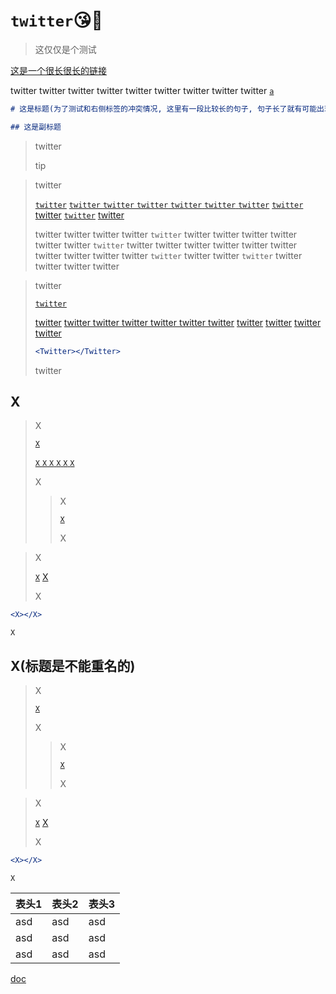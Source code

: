 # `twitter`😘🤗

> 这仅仅是个测试

[这是一个很长很长的链接](http://localhost:3000/reactnotes/reference/react@18.2.0/Hook/useCallback#从记忆化回调中更新)

twitter twitter twitter twitter twitter twitter twitter twitter twitter [`a`](test.com)

```markdown
# 这是标题(为了测试和右侧标签的冲突情况, 这里有一段比较长的句子, 句子长了就有可能出现滚动条)

## 这是副标题
```

> <tip icon="twitter">twitter</tip>
>
> tip

> <success icon="twitter">twitter</success>
>
> [`twitter`](https://x.com) [`twitter` `twitter` `twitter` `twitter` `twitter` `twitter`](一个用于测试错误偏移的不存在的路径.com/test/test/test/test/test/test/test/test/test/test/test/test/test/test/test/test/test/test/test/test/test/test/test/test/test/test/test/test/test/test/test/test/test/test/test/) [`twitter`](https://x.com) [twitter](https://x.com) [`twitter`](https://x.com) [twitter](https://x.com)
>
> twitter twitter twitter twitter `twitter` twitter twitter twitter twitter twitter twitter `twitter` twitter twitter twitter twitter twitter twitter twitter twitter twitter twitter `twitter` twitter twitter `twitter` twitter twitter twitter twitter

> <danger icon="twitter">twitter</danger>
>
> [`twitter`](https://x.com)
>
> [twitter](https://x.com) [twitter twitter twitter twitter twitter twitter](一个用于测试错误偏移的不存在的路径.com/test/test/test/test/test/test/) [twitter](https://x.com) [twitter](https://x.com) [twitter](https://x.com) [twitter](https://x.com)
>
> ```jsx
> <Twitter></Twitter>
> ```
>
> twitter

## X

> <warn icon="twitter">X</warn>
>
> [`X`](https://x.com)
>
> [`X` `X` `X` `X` `X` `X`](一个用于测试错误偏移的不存在的路径.com/test/test/test/test/test/test/test/test/test/test/test/test/test/test/test/test/test/test/test/test/test/test/test/test/test/test/test/test/test/test/test/test/test/test/test/)
>
> X
>
> > <info icon="twitter">X</info>
> >
> > [`X`](https://x.com)
> >
> > X

> <info icon="twitter">X</info>
>
> [`X`](https://x.com) [X](https://x.com)
>
> X

```jsx
<X></X>
```

`X`

## X(标题是不能重名的)

> <warn icon="twitter">X</warn>
>
> [`X`](https://x.com)
>
> X
>
> > <info icon="twitter">X</info>
> >
> > [`X`](https://x.com)
> >
> > X

> <info icon="twitter">X</info>
>
> [`X`](https://x.com) [X](https://x.com)
>
> X

```jsx
<X></X>
```

`X`

| 表头1 | 表头2 | 表头3 |
| ----- | ----- | ----- |
| asd   | asd   | asd   |
| asd   | asd   | asd   |
| asd   | asd   | asd   |

[doc](/doc)

